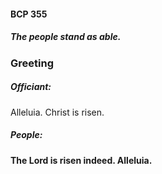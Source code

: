 #### BCP 355
##### The people stand as able.
### Greeting

##### Officiant:
Alleluia. Christ is risen.

##### People:
**The Lord is risen indeed. Alleluia.**

